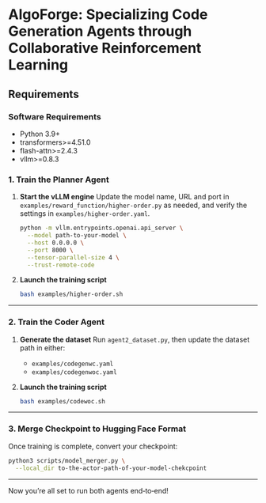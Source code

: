 # AlgoForge: Specializing Code Generation Agents through Collaborative Reinforcement Learning

## Requirements

### Software Requirements

- Python 3.9+
- transformers>=4.51.0
- flash-attn>=2.4.3
- vllm>=0.8.3


### 1. Train the Planner Agent

1. **Start the vLLM engine**
   Update the model name, URL and port in `examples/reward_function/higher-order.py` as needed, and verify the settings in `examples/higher-order.yaml`.

   ```bash
   python -m vllm.entrypoints.openai.api_server \
     --model path-to-your-model \
     --host 0.0.0.0 \
     --port 8000 \
     --tensor-parallel-size 4 \
     --trust-remote-code
   ```

2. **Launch the training script**

   ```bash
   bash examples/higher-order.sh
   ```

---

### 2. Train the Coder Agent


1. **Generate the dataset**
   Run `agent2_dataset.py`, then update the dataset path in either:

   * `examples/codegenwc.yaml`
   * `examples/codegenwoc.yaml`

2. **Launch the training script**

   ```bash
   bash examples/codewoc.sh
   ```

---

### 3. Merge Checkpoint to Hugging Face Format

Once training is complete, convert your checkpoint:

```bash
python3 scripts/model_merger.py \
  --local_dir to-the-actor-path-of-your-model-chekcpoint
```

---

Now you’re all set to run both agents end‑to‑end!
